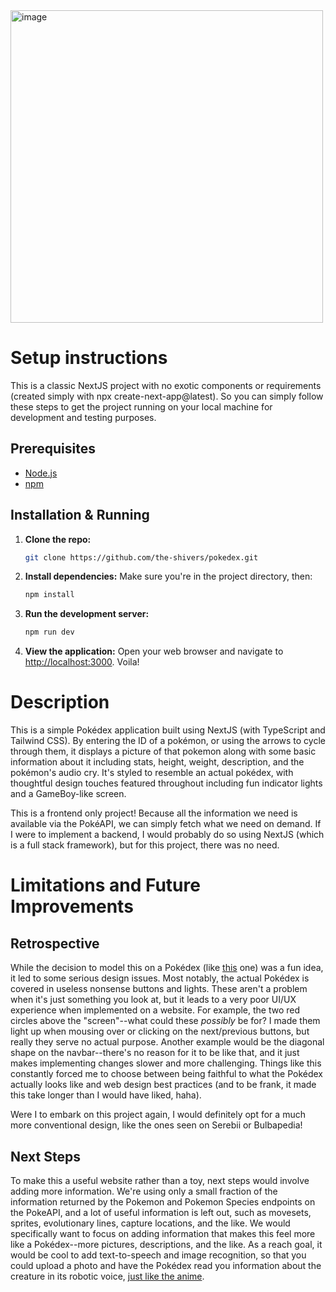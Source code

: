 <img width="500" alt="image" src="https://github.com/user-attachments/assets/86029d24-0ed7-4c19-b967-ce7a3bf72dfb" />

# Setup instructions

This is a classic NextJS project with no exotic components or requirements (created simply with npx create-next-app@latest). So you can simply follow these steps to get the project running on your local machine for development and testing purposes.

## Prerequisites
*   [Node.js](https://nodejs.org/)
*   [npm](https://www.npmjs.com/)

## Installation & Running

1.  **Clone the repo:**
    ```bash
    git clone https://github.com/the-shivers/pokedex.git
    ```

2.  **Install dependencies:**
    Make sure you're in the project directory, then:
    ```bash
    npm install
    ```

3.  **Run the development server:**
    ```bash
    npm run dev
    ```

4.  **View the application:**
    Open your web browser and navigate to [http://localhost:3000](http://localhost:3000). Voila!

# Description
This is a simple Pokédex application built using NextJS (with TypeScript and Tailwind CSS). By entering the ID of a pokémon, or using the arrows to cycle through them, it displays a picture of that pokemon along with some basic information about it including stats, height, weight, description, and the pokémon's audio cry. It's styled to resemble an actual pokédex, with thoughtful design touches featured throughout including fun indicator lights and a GameBoy-like screen.

This is a frontend only project! Because all the information we need is available via the PokéAPI, we can simply fetch what we need on demand. If I were to implement a backend, I would probably do so using NextJS (which is a full stack framework), but for this project, there was no need.

# Limitations and Future Improvements
## Retrospective
While the decision to model this on a Pokédex (like [this](https://i.etsystatic.com/20531433/r/il/281a31/3649640803/il_1588xN.3649640803_lqsi.jpg) one) was a fun idea, it led to some serious design issues. Most notably, the actual Pokédex is covered in useless nonsense buttons and lights. These aren't a problem when it's just something you look at, but it leads to a very poor UI/UX experience when implemented on a website. For example, the two red circles above the "screen"--what could these _possibly_ be for? I made them light up when mousing over or clicking on the next/previous buttons, but really they serve no actual purpose. Another example would be the diagonal shape on the navbar--there's no reason for it to be like that, and it just makes implementing changes slower and more challenging. Things like this constantly forced me to choose between being faithful to what the Pokédex actually looks like and web design best practices (and to be frank, it made this take longer than I would have liked, haha).

Were I to embark on this project again, I would definitely opt for a much more conventional design, like the ones seen on Serebii or Bulbapedia!

## Next Steps
To make this a useful website rather than a toy, next steps would involve adding more information. We're using only a small fraction of the information returned by the Pokemon and Pokemon Species endpoints on the PokeAPI, and a lot of useful information is left out, such as movesets, sprites, evolutionary lines, capture locations, and the like. We would specifically want to focus on adding information that makes this feel more like a Pokédex--more pictures, descriptions, and the like. As a reach goal, it would be cool to add text-to-speech and image recognition, so that you could upload a photo and have the Pokédex read you information about the creature in its robotic voice, [just like the anime](https://www.youtube.com/watch?v=F_-x2ErAtsA&list=PLI7AG9R-9Grbd8-SeUtW6A5FXXWiwakxr).
